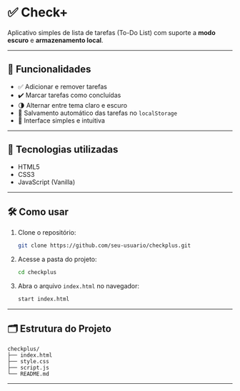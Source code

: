 # ✅ Check+

Aplicativo simples de lista de tarefas (To-Do List) com suporte a **modo escuro** e **armazenamento local**.

---

## 📌 Funcionalidades

- ✅ Adicionar e remover tarefas
- ✔️ Marcar tarefas como concluídas
- 🌗 Alternar entre tema claro e escuro
- 💾 Salvamento automático das tarefas no `localStorage`
- 🎯 Interface simples e intuitiva

---

## 🚀 Tecnologias utilizadas

- HTML5
- CSS3
- JavaScript (Vanilla)

---

## 🛠️ Como usar

1. Clone o repositório:
   ```bash
   git clone https://github.com/seu-usuario/checkplus.git


2. Acesse a pasta do projeto:

   ```bash
   cd checkplus
   ```

3. Abra o arquivo `index.html` no navegador:

   ```bash
   start index.html
   ```
---

## 🗂️ Estrutura do Projeto

```
checkplus/
├── index.html
├── style.css
├── script.js
└── README.md
```

---
